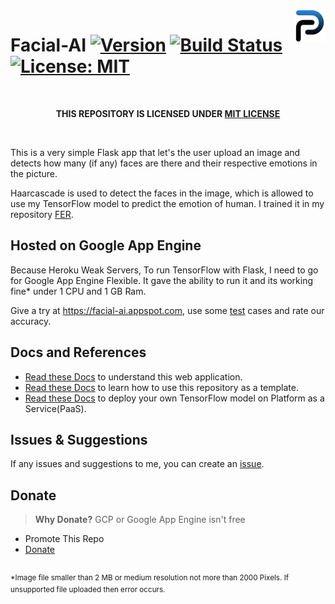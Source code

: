 <img src="https://raw.githubusercontent.com/PradyumnaKrishna/PradyumnaKrishna/master/logo.svg" alt="Logo" title="Logo" align="right" height="50" width="50"/>

# Facial-AI [![Version][Version-Badge]][Version] [![Build Status][Build-Badge]][Travis-CI] [![License: MIT][License-Badge]](LICENSE.md)

<br>

<p align="center"><b>THIS REPOSITORY IS LICENSED UNDER <a href="https://github.com/PradyumnaKrishna/Facial-AI/blob/main/LICENSE.md">MIT LICENSE</a></b></p>

<br>

This is a very simple Flask app that let's the user upload an image and detects how many (if any) faces are there and
their respective emotions in the picture.

Haarcascade is used to detect the faces in the image, which is allowed to use my TensorFlow model to predict the emotion
of human. I trained it in my repository [FER](https://github.com/PradyumnaKrishna/FER).

## Hosted on Google App Engine

Because Heroku Weak Servers, To run TensorFlow with Flask, I need to go for Google App Engine Flexible. It gave the
ability to run it and its working fine* under 1 CPU and 1 GB Ram.

Give a try at <https://facial-ai.appspot.com>, use some [test](test) cases and rate our accuracy.

## Docs and References

- [Read these Docs](Docs/The%20Web%20Application.md) to understand this web application.
- [Read these Docs](Docs/Getting%20Started.md) to learn how to use this repository as a template.
- [Read these Docs](Docs/Getting%20Started.md) to deploy your own TensorFlow model on Platform as a Service(PaaS).

## Issues & Suggestions

If any issues and suggestions to me, you can create an [issue](https://github.com/PradyumnaKrishna/FER/issues).

## Donate

> **Why Donate?** GCP or Google App Engine isn't free

- Promote This Repo
- [Donate](https://www.paypal.me/pradyumnakrishna)

<h2></h2>
<sup>*Image file smaller than 2 MB or medium resolution not more than 2000 Pixels. If unsupported file uploaded then
error occurs.</sup>

[Build-Badge]:          https://www.travis-ci.com/PradyumnaKrishna/Facial-AI.svg?branch=main

[Travis-CI]:            https://www.travis-ci.com/PradyumnaKrishna/Facial-AI

[License-Badge]:        https://img.shields.io/badge/License-MIT-red.svg

[Version]:              https://github.com/PradyumnaKrishna/Facial-AI/tags/

[Version-Badge]:        https://img.shields.io/github/v/tag/PradyumnaKrishna/Facial-AI?label=Version